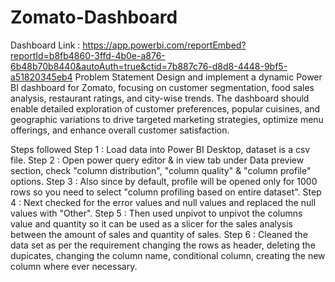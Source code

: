 # Zomato-Dashboard
Dashboard Link : https://app.powerbi.com/reportEmbed?reportId=b8fb4860-3ffd-4b0e-a876-6b48b70b8440&autoAuth=true&ctid=7b887c76-d8d8-4448-9bf5-a51820345eb4
Problem Statement
Design and implement a dynamic Power BI dashboard for Zomato, focusing on customer segmentation, food sales analysis, restaurant ratings, and city-wise trends. The dashboard should enable detailed exploration of customer preferences, popular cuisines, and geographic variations to drive targeted marketing strategies, optimize menu offerings, and enhance overall customer satisfaction.

Steps followed
Step 1 : Load data into Power BI Desktop, dataset is a csv file.
Step 2 : Open power query editor & in view tab under Data preview section, check "column distribution", "column quality" & "column profile" options.
Step 3 : Also since by default, profile will be opened only for 1000 rows so you need to select "column profiling based on entire dataset".
Step 4 : Next checked for the error values and null values and replaced the null values with "Other".
Step 5 : Then used unpivot to unpivot the columns value and quantity so it can be used as a slicer for the sales analysis between the amount of sales and quantity of sales.
Step 6 : Cleaned the data set as per the requirement changing the rows as header, deleting the dupicates, changing the column name, conditional column, creating the new column where ever necessary.
